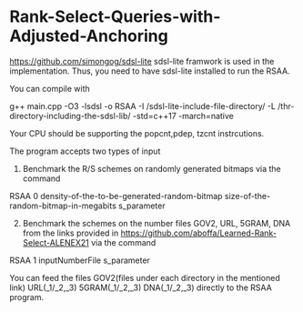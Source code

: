 # Rank-Select-Queries-with-Adjusted-Anchoring

https://github.com/simongog/sdsl-lite sdsl-lite framwork is used in the implementation. Thus, you need to have sdsl-lite installed to run the RSAA.

You can compile with 

g++ main.cpp -O3 -lsdsl -o RSAA -I /sdsl-lite-include-file-directory/ -L /thr-directory-including-the-sdsl-lib/ -std=c++17 -march=native 

Your CPU should be supporting the popcnt,pdep, tzcnt instrcutions.

The program accepts two types of input 

1) Benchmark the R/S schemes on randomly generated bitmaps via the command 

RSAA 0 density-of-the-to-be-generated-random-bitmap size-of-the-random-bitmap-in-megabits s_parameter 

2) Benchmark the schemes on the number files GOV2, URL, 5GRAM, DNA from the links provided in https://github.com/aboffa/Learned-Rank-Select-ALENEX21 via the command

RSAA 1 inputNumberFile s_parameter 
 
You can feed the files GOV2(files under each directory in the mentioned link) URL(_1/_2,_3) 5GRAM(_1/_2,_3) DNA(_1/_2,_3)   directly to the RSAA program.

